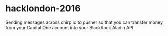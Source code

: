 # hacklondon-2016
Sending messages across chirp.io to pusher so that you can transfer money from your Capital One account into your BlackRock Aladin API
